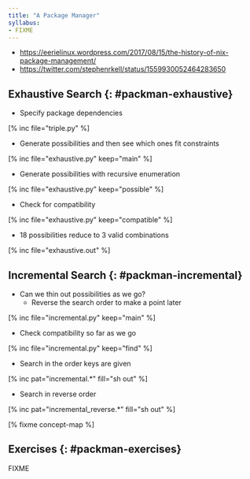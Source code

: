```yaml
---
title: "A Package Manager"
syllabus:
- FIXME
---
```


- https://eerielinux.wordpress.com/2017/08/15/the-history-of-nix-package-management/
- https://twitter.com/stephenrkell/status/1559930052464283650

## Exhaustive Search {: #packman-exhaustive}

-   Specify package dependencies

[% inc file="triple.py" %]

-   Generate possibilities and then see which ones fit constraints

[% inc file="exhaustive.py" keep="main" %]

-   Generate possibilities with recursive enumeration

[% inc file="exhaustive.py" keep="possible" %]

-   Check for compatibility

[% inc file="exhaustive.py" keep="compatible" %]

-   18 possibilities reduce to 3 valid combinations

[% inc file="exhaustive.out" %]

## Incremental Search {: #packman-incremental}

-   Can we thin out possibilities as we go?
    -   Reverse the search order to make a point later

[% inc file="incremental.py" keep="main" %]

-   Check compatibility so far as we go

[% inc file="incremental.py" keep="find" %]

-   Search in the order keys are given

[% inc pat="incremental.*" fill="sh out" %]

-   Search in reverse order

[% inc pat="incremental_reverse.*" fill="sh out" %]

[% fixme concept-map %]

## Exercises {: #packman-exercises}

FIXME
